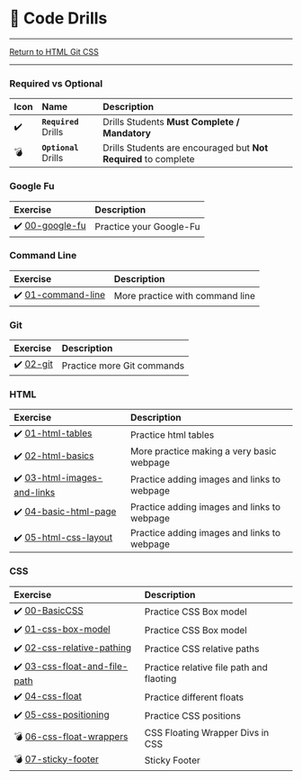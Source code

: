 # :dart: Code Drills

<hr> 

[Return to HTML Git CSS](../README.md)

<hr> 

### Required vs Optional

| Icon | Name | Description |
|:--|:--|:--|
| :heavy_check_mark:  | **`Required`** Drills  | Drills Students **Must Complete / Mandatory** |
| :bomb:  | **`Optional`** Drills  | Drills Students are encouraged but **Not Required** to complete |

### Google Fu

|  Exercise |  Description |
|:--	|:--
| :heavy_check_mark: [00-google-fu](00-google-fu/01-practice-Google-Fu/README.md) | Practice your Google-Fu

### Command Line

|  Exercise |  Description |
|:--	|:--
| :heavy_check_mark: [01-command-line](01-command-line/01-practice-command-line/README.md) | More practice with command line

### Git

|  Exercise |  Description |
|:--	|:--
| :heavy_check_mark: [02-git](02-git/02-github-practice/README.md)  	| Practice more Git commands

### HTML

|  Exercise |  Description |
|:--	|:--
| :heavy_check_mark: [01-html-tables](03-html/01-html-tables/README.md) | Practice html tables
| :heavy_check_mark: [02-html-basics](03-html/02-html-basics/README.md) | More practice making a very basic webpage
| :heavy_check_mark: [03-html-images-and-links](03-html/03-html-images-and-links/README.md)  	| Practice adding images and links to webpage
| :heavy_check_mark: [04-basic-html-page](03-html/04-basic-html-page/README.md)  	| Practice adding images and links to webpage
| :heavy_check_mark: [05-html-css-layout](03-html/05-html-css-layout/README.md)  	| Practice adding images and links to webpage

### CSS

|  Exercise |  Description |
|:--	|:--
| :heavy_check_mark: [00-BasicCSS](04-css/00-BasicCSS) | Practice CSS Box model
| :heavy_check_mark: [01-css-box-model](04-css/01-css-box-model/README.md) | Practice CSS Box model
| :heavy_check_mark: [02-css-relative-pathing](04-css/02-css-relative-pathing/README.md) | Practice CSS relative paths
| :heavy_check_mark: [03-css-float-and-file-path](04-css/03-css-float-and-file-path/README.md)  	| Practice relative file path and flaoting
| :heavy_check_mark: [04-css-float](04-css/04-css-float/README.md)  	| Practice different floats
| :heavy_check_mark: [05-css-positioning](04-css/05-css-positioning/README.md)  	| Practice CSS positions
| :bomb: [06-css-float-wrappers](04-css/06-css-float-wrappers/README.md)  	| CSS Floating Wrapper Divs in CSS
| :bomb: [07-sticky-footer](04-css/07-sticky-footer/README.md)  	| Sticky Footer